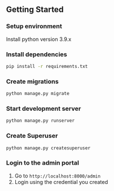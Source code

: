 ## Getting Started

### Setup environment

Install python version 3.9.x

### Install dependencies

```bash
pip install -r requirements.txt
```

### Create migrations

```bash
python manage.py migrate
```

### Start development server

```bash
python manage.py runserver
```

### Create Superuser

```bash
python manage.py createsuperuser
```

### Login to the admin portal

1. Go to `http://localhost:8000/admin`
2. Login using the credential you created

